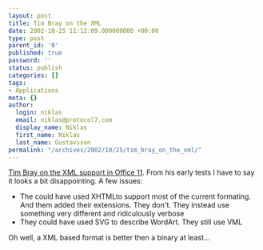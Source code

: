 ```yaml
---
layout: post
title: Tim Bray on the XML
date: 2002-10-25 11:12:09.000000000 +00:00
type: post
parent_id: '0'
published: true
password: ''
status: publish
categories: []
tags:
- Applications
meta: {}
author:
  login: niklas
  email: niklas@protocol7.com
  display_name: Niklas
  first_name: Niklas
  last_name: Gustavsson
permalink: "/archives/2002/10/25/tim_bray_on_the_xml/"
---
```

[Tim Bray on the XML support in Office 11](http://lists.xml.org/archives/xml-dev/200210/msg01357.html). From his early tests I have to say it looks a bit disappointing. A few issues:

- The could have used XHTMLto support most of the current formating. And them added their extensions. They don't. They instead use something very different and ridiculously verbose
- They could have used SVG to describe WordArt. They still use VML

Oh well, a XML based format is better then a binary at least...

